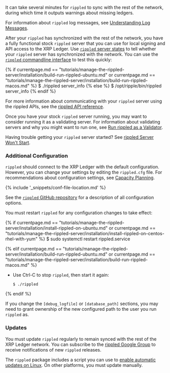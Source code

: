 It can take several minutes for `rippled` to sync with the rest of the network, during which time it outputs warnings about missing ledgers.

For information about `rippled` log messages, see [Understanding Log Messages](understanding-log-messages.html).

After your `rippled` has synchronized with the rest of the network, you have a fully functional stock `rippled` server that you can use for local signing and API access to the XRP Ledger. Use [`rippled` server states](rippled-server-states.html) to tell whether your `rippled` server has synchronized with the network. You can use the [`rippled` commandline interface](get-started-with-the-rippled-api.html#commandline) to test this quickly:

{% if currentpage.md == "tutorials/manage-the-rippled-server/installation/build-run-rippled-ubuntu.md" or
      currentpage.md == "tutorials/manage-the-rippled-server/installation/build-run-rippled-macos.md" %}
    $ ./rippled server_info
{% else %}
    $ /opt/ripple/bin/rippled server_info
{% endif %}

For more information about communicating with your `rippled` server using the rippled APIs, see the [rippled API reference](rippled-api.html).

Once you have your stock `rippled` server running, you may want to consider running it as a validating server. For information about validating servers and why you might want to run one, see [Run rippled as a Validator](run-rippled-as-a-validator.html).

Having trouble getting your `rippled` server started? See [rippled Server Won't Start](server-wont-start.html).

### Additional Configuration

`rippled` should connect to the XRP Ledger with the default configuration. However, you can change your settings by editing the `rippled.cfg` file. For recommendations about configuration settings, see [Capacity Planning](capacity-planning.html).

{% include '_snippets/conf-file-location.md' %}<!--_ -->

See the [`rippled` GitHub repository](https://github.com/ripple/rippled/blob/master/cfg/rippled-example.cfg) for a description of all configuration options.

You must restart `rippled` for any configuration changes to take effect:


{% if currentpage.md == "tutorials/manage-the-rippled-server/installation/install-rippled-on-ubuntu.md" or
      currentpage.md == "tutorials/manage-the-rippled-server/installation/install-rippled-on-centos-rhel-with-yum" %}
        $ sudo systemctl restart rippled.service

{% elif currentpage.md == "tutorials/manage-the-rippled-server/installation/build-run-rippled-ubuntu.md" or
        currentpage.md == "tutorials/manage-the-rippled-server/installation/build-run-rippled-macos.md" %}

  * Use Ctrl-C to stop `rippled`, then start it again:

        $ ./rippled

{% endif %}

If you change the `[debug_logfile]` or `[database_path]` sections, you may need to grant ownership of the new configured path to the user you run `rippled` as.


### Updates

You must update `rippled` regularly to remain synced with the rest of the XRP Ledger network. You can subscribe to the [rippled Google Group](https://groups.google.com/forum/#!forum/ripple-server) to receive notifications of new `rippled` releases.

The `rippled` package includes a script you can use to [enable automatic updates on Linux](update-rippled-automatically-on-linux.html). On other platforms, you must update manually.
